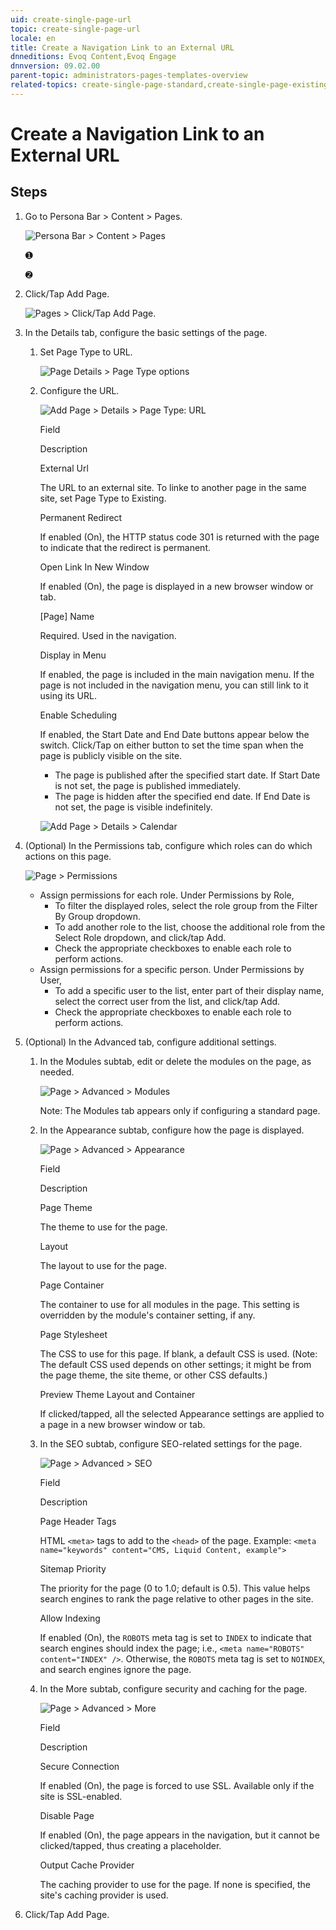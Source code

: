 ```yaml
---
uid: create-single-page-url
topic: create-single-page-url
locale: en
title: Create a Navigation Link to an External URL
dnneditions: Evoq Content,Evoq Engage
dnnversion: 09.02.00
parent-topic: administrators-pages-templates-overview
related-topics: create-single-page-standard,create-single-page-existing,create-single-page-file,create-multiple-pages-pb-all,configure-page-standard,configure-page-existing,configure-page-url,configure-page-file,copy-page-pb-all,edit-page-pb-all,view-hidden-page-pb-all,delete-page-pb-all,restore-deleted-pages,purge-deleted-pages,copy-permissions-to-child-pages-pb-all
---
```


# Create a Navigation Link to an External URL

## Steps

1.  Go to Persona Bar \> Content \> Pages.
    
    ![Persona Bar > Content > Pages](/images/scr-pbar-host-Content-E91.png)
    
    ➊
    
    ➋
    
2.  Click/Tap Add Page.
    
      
    
    ![Pages > Click/Tap Add Page.](/images/scr-pb-Pages-AddSinglePage-E90.png)
    
      
    
3.  In the Details tab, configure the basic settings of the page.
    1.  Set Page Type to URL.
        
        ![Page Details > Page Type options](/images/scr-pb-PageSettings-Details-PageType-E91.png)
        
    2.  Configure the URL.
        
          
        
        ![Add Page > Details > Page Type: URL](/images/scr-pb-AddSinglePage-Details-URL-E91.png)
        
          
        
        Field
        
        Description
        
        External Url
        
        The URL to an external site. To linke to another page in the same site, set Page Type to Existing.
        
        Permanent Redirect
        
        If enabled (On), the HTTP status code 301 is returned with the page to indicate that the redirect is permanent.
        
        Open Link In New Window
        
        If enabled (On), the page is displayed in a new browser window or tab.
        
        \[Page\] Name
        
        Required. Used in the navigation.
        
        Display in Menu
        
        If enabled, the page is included in the main navigation menu. If the page is not included in the navigation menu, you can still link to it using its URL.
        
        Enable Scheduling
        
        If enabled, the Start Date and End Date buttons appear below the switch. Click/Tap on either button to set the time span when the page is publicly visible on the site.
        
        *   The page is published after the specified start date. If Start Date is not set, the page is published immediately.
        *   The page is hidden after the specified end date. If End Date is not set, the page is visible indefinitely.
        
          
        
        ![Add Page > Details > Calendar](/images/scr-pb-AddPage-Details-Calendar.png)
        
          
        
4.  (Optional) In the Permissions tab, configure which roles can do which actions on this page.
    
      
    
    ![Page > Permissions](/images/scr-pb-Page-Permissions-E91.png)
    
      
    
    *   Assign permissions for each role. Under Permissions by Role,
        *   To filter the displayed roles, select the role group from the Filter By Group dropdown.
        *   To add another role to the list, choose the additional role from the Select Role dropdown, and click/tap Add.
        *   Check the appropriate checkboxes to enable each role to perform actions.
    *   Assign permissions for a specific person. Under Permissions by User,
        *   To add a specific user to the list, enter part of their display name, select the correct user from the list, and click/tap Add.
        *   Check the appropriate checkboxes to enable each role to perform actions.
    
5.  (Optional) In the Advanced tab, configure additional settings.
    1.  In the Modules subtab, edit or delete the modules on the page, as needed.
        
          
        
        ![Page > Advanced > Modules](/images/scr-pb-Page-Advanced-Modules-E91.png)
        
          
        
        Note: The Modules tab appears only if configuring a standard page.
        
    2.  In the Appearance subtab, configure how the page is displayed.
        
          
        
        ![Page > Advanced > Appearance](/images/scr-pb-Page-Advanced-Appearance-E91.png)
        
          
        
        Field
        
        Description
        
        Page Theme
        
        The theme to use for the page.
        
        Layout
        
        The layout to use for the page.
        
        Page Container
        
        The container to use for all modules in the page. This setting is overridden by the module's container setting, if any.
        
        Page Stylesheet
        
        The CSS to use for this page. If blank, a default CSS is used. (Note: The default CSS used depends on other settings; it might be from the page theme, the site theme, or other CSS defaults.)
        
        Preview Theme Layout and Container
        
        If clicked/tapped, all the selected Appearance settings are applied to a page in a new browser window or tab.
        
    3.  In the SEO subtab, configure SEO-related settings for the page.
        
          
        
        ![Page > Advanced > SEO](/images/scr-pb-Page-Advanced-SEO-E91.png)
        
          
        
        Field
        
        Description
        
        Page Header Tags
        
        HTML `<meta>` tags to add to the `<head>` of the page. Example: `<meta name="keywords" content="CMS, Liquid Content, example">`
        
        Sitemap Priority
        
        The priority for the page (0 to 1.0; default is 0.5). This value helps search engines to rank the page relative to other pages in the site.
        
        Allow Indexing
        
        If enabled (On), the `ROBOTS` meta tag is set to `INDEX` to indicate that search engines should index the page; i.e., `<meta name="ROBOTS" content="INDEX" />`. Otherwise, the `ROBOTS` meta tag is set to `NOINDEX`, and search engines ignore the page.
        
    4.  In the More subtab, configure security and caching for the page.
        
          
        
        ![Page > Advanced > More](/images/scr-pb-Page-Advanced-More-E91.png)
        
          
        
        Field
        
        Description
        
        Secure Connection
        
        If enabled (On), the page is forced to use SSL. Available only if the site is SSL-enabled.
        
        Disable Page
        
        If enabled (On), the page appears in the navigation, but it cannot be clicked/tapped, thus creating a placeholder.
        
        Output Cache Provider
        
        The caching provider to use for the page. If none is specified, the site's caching provider is used.
        
6.  Click/Tap Add Page.